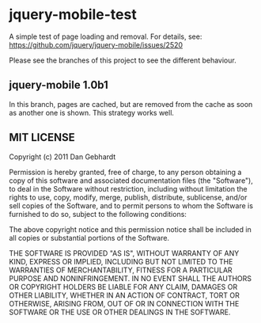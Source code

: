# jquery-mobile-test

A simple test of page loading and removal. For details, see:
https://github.com/jquery/jquery-mobile/issues/2520

Please see the branches of this project to see the different behaviour.

## jquery-mobile 1.0b1

In this branch, pages are cached, but are removed from the cache as soon as another one is shown. This strategy works well.

## MIT LICENSE

Copyright (c) 2011 Dan Gebhardt

Permission is hereby granted, free of charge, to any person obtaining a copy
of this software and associated documentation files (the "Software"), to deal
in the Software without restriction, including without limitation the rights
to use, copy, modify, merge, publish, distribute, sublicense, and/or sell
copies of the Software, and to permit persons to whom the Software is
furnished to do so, subject to the following conditions:

The above copyright notice and this permission notice shall be included in
all copies or substantial portions of the Software.

THE SOFTWARE IS PROVIDED "AS IS", WITHOUT WARRANTY OF ANY KIND, EXPRESS OR
IMPLIED, INCLUDING BUT NOT LIMITED TO THE WARRANTIES OF MERCHANTABILITY,
FITNESS FOR A PARTICULAR PURPOSE AND NONINFRINGEMENT. IN NO EVENT SHALL THE
AUTHORS OR COPYRIGHT HOLDERS BE LIABLE FOR ANY CLAIM, DAMAGES OR OTHER
LIABILITY, WHETHER IN AN ACTION OF CONTRACT, TORT OR OTHERWISE, ARISING FROM,
OUT OF OR IN CONNECTION WITH THE SOFTWARE OR THE USE OR OTHER DEALINGS IN
THE SOFTWARE.
